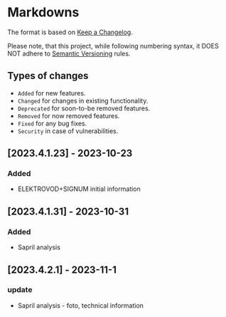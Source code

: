 # Markdowns

The format is based on [Keep a Changelog](http://keepachangelog.com/en/1.0.0/).

Please note, that this project, while following numbering syntax, it DOES NOT
adhere to [Semantic Versioning](http://semver.org/spec/v2.0.0.html) rules.

## Types of changes

* ```Added``` for new features.
* ```Changed``` for changes in existing functionality.
* ```Deprecated``` for soon-to-be removed features.
* ```Removed``` for now removed features.
* ```Fixed``` for any bug fixes.
* ```Security``` in case of vulnerabilities.

## [2023.4.1.23] - 2023-10-23

### Added

- ELEKTROVOD+SIGNUM initial information

## [2023.4.1.31] - 2023-10-31

### Added

- Sapril analysis

## [2023.4.2.1] - 2023-11-1

### update

- Sapril analysis - foto, technical information


